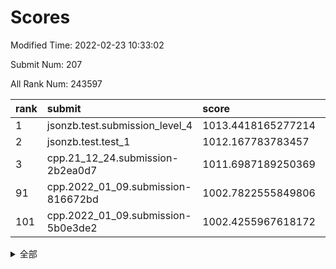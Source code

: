# Scores

Modified Time: 2022-02-23 10:33:02

Submit Num: 207

All Rank Num: 243597

| rank |               submit               |       score        |       sigma        | pk_num |
| :--- | :--------------------------------- | :----------------- | :----------------- | :----- |
| 1    | jsonzb.test.submission_level_4     | 1013.4418165277214 | 0.8015000241748638 | 4705   |
| 2    | jsonzb.test.test_1                 | 1012.167783783457  | 0.803685125802997  | 4704   |
| 3    | cpp.21_12_24.submission-2b2ea0d7   | 1011.6987189250369 | 0.77614353582623   | 4701   |
| 91   | cpp.2022_01_09.submission-816672bd | 1002.7822555849806 | 0.7105855052157476 | 4707   |
| 101  | cpp.2022_01_09.submission-5b0e3de2 | 1002.4255967618172 | 0.7098990487156751 | 4707   |


<details>
<summary>全部</summary>

| rank |                 submit                 |       score        |       sigma        | pk_num |
| :--- | :------------------------------------- | :----------------- | :----------------- | :----- |
| 1    | jsonzb.test.submission_level_4         | 1013.4418165277214 | 0.8015000241748638 | 4705   |
| 2    | jsonzb.test.test_1                     | 1012.167783783457  | 0.803685125802997  | 4704   |
| 3    | cpp.21_12_24.submission-2b2ea0d7       | 1011.6987189250369 | 0.77614353582623   | 4701   |
| 4    | gobigger.level_3.submission_level_3_24 | 1011.5927164753409 | 0.7766865512892122 | 4701   |
| 5    | gobigger.level_3.submission_level_3_8  | 1011.4156208782907 | 0.7802889713630372 | 4704   |
| 6    | gobigger.level_3.submission_level_3_20 | 1011.4061903451159 | 0.7936986062590835 | 4704   |
| 7    | gobigger.level_3.submission_level_3_25 | 1011.2687214517075 | 0.7732961545202175 | 4710   |
| 8    | gobigger.level_3.submission_level_3_5  | 1011.2563819736577 | 0.7623537044287875 | 4715   |
| 9    | gobigger.level_3.submission_level_3_32 | 1011.151266541225  | 0.7609598258714363 | 4711   |
| 10   | gobigger.level_3.submission_level_3_42 | 1011.0043904459217 | 0.7553455217934375 | 4708   |
| 11   | gobigger.level_3.submission_level_3_3  | 1011.0018382216675 | 0.7597930421580374 | 4708   |
| 12   | gobigger.level_3.submission_level_3_7  | 1010.930197068579  | 0.7756535601703469 | 4708   |
| 13   | gobigger.level_3.submission_level_3_34 | 1010.9257933762416 | 0.776745771261798  | 4707   |
| 14   | gobigger.level_3.submission_level_3_13 | 1010.8707314844646 | 0.7476312488474347 | 4708   |
| 15   | gobigger.level_3.submission_level_3_28 | 1010.7301648296019 | 0.7694102642460711 | 4705   |
| 16   | gobigger.level_3.submission_level_3_43 | 1010.6935832291913 | 0.7662595406632784 | 4710   |
| 17   | gobigger.level_3.submission_level_3_35 | 1010.6687277522489 | 0.7593729880155116 | 4709   |
| 18   | gobigger.level_3.submission_level_3_11 | 1010.5632463580698 | 0.7614560553019177 | 4706   |
| 19   | gobigger.level_3.submission_level_3_16 | 1010.4670369431326 | 0.7486385427747279 | 4709   |
| 20   | gobigger.level_3.submission_level_3_30 | 1010.4157539888026 | 0.7943162826997762 | 4707   |
| 21   | gobigger.level_3.submission_level_3_37 | 1010.4109821612349 | 0.7866217213450237 | 4704   |
| 22   | gobigger.level_3.submission_level_3_6  | 1010.3762025509191 | 0.7535146763335246 | 4710   |
| 23   | gobigger.level_3.submission_level_3_15 | 1010.3097287229212 | 0.7744554319244862 | 4705   |
| 24   | gobigger.level_3.submission_level_3_48 | 1010.2813290664916 | 0.7706300383660842 | 4705   |
| 25   | gobigger.level_3.submission_level_3_0  | 1010.2747149582766 | 0.7588621727387151 | 4707   |
| 26   | gobigger.level_3.submission_level_3_36 | 1010.266340394725  | 0.7585077801028913 | 4706   |
| 27   | gobigger.level_3.submission_level_3_40 | 1010.0286395806003 | 0.7544115895011614 | 4708   |
| 28   | gobigger.level_3.submission_level_3_2  | 1010.0280780673497 | 0.7478840225579545 | 4708   |
| 29   | gobigger.level_3.submission_level_3_45 | 1009.9767825574477 | 0.7616157283058849 | 4707   |
| 30   | gobigger.level_3.submission_level_3_9  | 1009.8916615936955 | 0.7359777698970378 | 4708   |
| 31   | gobigger.level_3.submission_level_3_39 | 1009.8532055020529 | 0.7357883117341921 | 4704   |
| 32   | gobigger.level_3.submission_level_3_46 | 1009.7489016310632 | 0.7517779316244557 | 4704   |
| 33   | gobigger.level_3.submission_level_3_41 | 1009.7427515011735 | 0.7706603149143998 | 4712   |
| 34   | gobigger.level_3.submission_level_3_26 | 1009.7399064982699 | 0.76832941872198   | 4706   |
| 35   | gobigger.level_3.submission_level_3_14 | 1009.7075388117852 | 0.7587600385088906 | 4704   |
| 36   | gobigger.level_3.submission_level_3_19 | 1009.6528128750197 | 0.7547621745307546 | 4705   |
| 37   | gobigger.level_3.submission_level_3_27 | 1009.6289216283889 | 0.7660048188024148 | 4709   |
| 38   | gobigger.level_3.submission_level_3_21 | 1009.5694534927219 | 0.7459932748627907 | 4708   |
| 39   | gobigger.level_3.submission_level_3_17 | 1009.5672287037727 | 0.7416331327513652 | 4704   |
| 40   | gobigger.level_3.submission_level_3_1  | 1009.5363031661713 | 0.7498697442051988 | 4708   |
| 41   | gobigger.level_3.submission_level_3_4  | 1009.505583378703  | 0.7473880347378372 | 4710   |
| 42   | gobigger.level_3.submission_level_3_22 | 1009.4312259517942 | 0.7316394650857222 | 4706   |
| 43   | gobigger.level_3.submission_level_3_47 | 1009.3966751485473 | 0.7507908080064405 | 4704   |
| 44   | gobigger.level_3.submission_level_3_18 | 1009.3620408039155 | 0.780810798794322  | 4710   |
| 45   | gobigger.level_3.submission_level_3_23 | 1009.3236435703227 | 0.7379380926624978 | 4706   |
| 46   | gobigger.level_3.submission_level_3_44 | 1009.0865017836832 | 0.7529710112776642 | 4709   |
| 47   | gobigger.level_3.submission_level_3_38 | 1008.9983074865083 | 0.7522157662879119 | 4707   |
| 48   | gobigger.level_3.submission_level_3_10 | 1008.7600927846566 | 0.760480656722745  | 4705   |
| 49   | gobigger.level_3.submission_level_3_31 | 1008.7491083631547 | 0.7648928539146366 | 4708   |
| 50   | gobigger.level_3.submission_level_3_33 | 1008.7393451295711 | 0.7364167225601734 | 4702   |
| 51   | gobigger.level_3.submission_level_3_49 | 1008.615259872414  | 0.7413776850190748 | 4706   |
| 52   | gobigger.level_3.submission_level_3_12 | 1008.5595192394662 | 0.7425934045000032 | 4706   |
| 53   | gobigger.level_3.submission_level_3_29 | 1008.4266840611454 | 0.7400772356847631 | 4706   |
| 54   | gobigger.level_1.submission_level_1_32 | 1005.4670041263266 | 0.7296497292485753 | 4704   |
| 55   | gobigger.level_1.submission_level_1_13 | 1005.0802196467089 | 0.7200643878878601 | 4712   |
| 56   | gobigger.level_1.submission_level_1_33 | 1004.9072687123354 | 0.7150111400349258 | 4708   |
| 57   | gobigger.level_1.submission_level_1_25 | 1004.5330517394355 | 0.7106841075091064 | 4711   |
| 58   | gobigger.level_1.submission_level_1_46 | 1004.2782798093812 | 0.7247455884059139 | 4712   |
| 59   | gobigger.level_1.submission_level_1_23 | 1004.1370027899806 | 0.7266554914224393 | 4700   |
| 60   | gobigger.level_1.submission_level_1_5  | 1003.9857520760468 | 0.7356634650907291 | 4706   |
| 61   | gobigger.level_1.submission_level_1_26 | 1003.973080517127  | 0.7093009690330809 | 4704   |
| 62   | gobigger.level_1.submission_level_1_6  | 1003.8826397352566 | 0.7177798971291984 | 4712   |
| 63   | gobigger.level_1.submission_level_1_0  | 1003.7132034162247 | 0.7103760209411815 | 4708   |
| 64   | gobigger.level_1.submission_level_1_14 | 1003.6985295805068 | 0.7224438980758467 | 4709   |
| 65   | gobigger.level_1.submission_level_1_49 | 1003.6843623061193 | 0.7130522804308308 | 4703   |
| 66   | gobigger.level_1.submission_level_1_4  | 1003.6414554845888 | 0.7118770244927547 | 4704   |
| 67   | gobigger.level_1.submission_level_1_27 | 1003.5639063501244 | 0.7252603606168064 | 4702   |
| 68   | gobigger.level_1.submission_level_1_41 | 1003.48500222556   | 0.7276558987465374 | 4709   |
| 69   | gobigger.level_1.submission_level_1_44 | 1003.454991609159  | 0.7182533892558012 | 4706   |
| 70   | gobigger.level_1.submission_level_1_15 | 1003.3909388330819 | 0.7098513710600556 | 4707   |
| 71   | gobigger.level_1.submission_level_1_36 | 1003.3874305017807 | 0.724187618796294  | 4707   |
| 72   | gobigger.level_1.submission_level_1_12 | 1003.365443856398  | 0.7115134446366358 | 4702   |
| 73   | gobigger.level_1.submission_level_1_28 | 1003.353967264146  | 0.7250546304778942 | 4703   |
| 74   | gobigger.level_1.submission_level_1_7  | 1003.3377722456303 | 0.7167048398901111 | 4701   |
| 75   | gobigger.level_1.submission_level_1_34 | 1003.302443690536  | 0.7197611115982708 | 4707   |
| 76   | gobigger.level_1.submission_level_1_18 | 1003.2788786060418 | 0.7153416097564427 | 4708   |
| 77   | gobigger.level_1.submission_level_1_3  | 1003.2137978063226 | 0.7081792673061499 | 4706   |
| 78   | gobigger.level_1.submission_level_1_37 | 1003.1256221615072 | 0.7242296696261249 | 4710   |
| 79   | gobigger.level_1.submission_level_1_22 | 1003.1155794816785 | 0.711668490592859  | 4709   |
| 80   | gobigger.level_1.submission_level_1_29 | 1003.0811098112507 | 0.7061899891157183 | 4710   |
| 81   | gobigger.level_1.submission_level_1_20 | 1003.0144975399029 | 0.7073487119778776 | 4710   |
| 82   | gobigger.level_1.submission_level_1_43 | 1003.0112581968796 | 0.7154822228573883 | 4704   |
| 83   | gobigger.level_1.submission_level_1_38 | 1002.9782550400386 | 0.7187844728649005 | 4707   |
| 84   | gobigger.level_1.submission_level_1_21 | 1002.9414161870891 | 0.7145819226008696 | 4705   |
| 85   | gobigger.level_1.submission_level_1_24 | 1002.91581304794   | 0.7157544005922742 | 4706   |
| 86   | gobigger.level_1.submission_level_1_2  | 1002.8816923450945 | 0.716337657938948  | 4707   |
| 87   | gobigger.level_1.submission_level_1_31 | 1002.8737927636785 | 0.7143090097932611 | 4703   |
| 88   | gobigger.level_1.submission_level_1_40 | 1002.8737866490765 | 0.7191426583906954 | 4708   |
| 89   | gobigger.level_1.submission_level_1_8  | 1002.8556615515866 | 0.7115495216789707 | 4706   |
| 90   | gobigger.level_1.submission_level_1_19 | 1002.8131395223741 | 0.704135066324366  | 4708   |
| 91   | cpp.2022_01_09.submission-816672bd     | 1002.7822555849806 | 0.7105855052157476 | 4707   |
| 92   | gobigger.level_1.submission_level_1_42 | 1002.7223704383274 | 0.7194161855564624 | 4708   |
| 93   | gobigger.level_1.submission_level_1_48 | 1002.6760318880138 | 0.7095542102011066 | 4709   |
| 94   | gobigger.level_1.submission_level_1_1  | 1002.6706393342754 | 0.7145355341718669 | 4709   |
| 95   | gobigger.level_1.submission_level_1_11 | 1002.5717771898155 | 0.7037810472767897 | 4704   |
| 96   | gobigger.level_1.submission_level_1_39 | 1002.563641531161  | 0.7198231646909374 | 4707   |
| 97   | gobigger.level_1.submission_level_1_45 | 1002.4993821171961 | 0.7150563498896871 | 4706   |
| 98   | gobigger.level_1.submission_level_1_47 | 1002.4949850281199 | 0.7171639946800006 | 4706   |
| 99   | gobigger.level_1.submission_level_1_35 | 1002.4389740561992 | 0.7154832725588952 | 4707   |
| 100  | gobigger.level_1.submission_level_1_16 | 1002.4311835387132 | 0.7121793983949984 | 4709   |
| 101  | cpp.2022_01_09.submission-5b0e3de2     | 1002.4255967618172 | 0.7098990487156751 | 4707   |
| 102  | gobigger.level_1.submission_level_1_17 | 1002.230747428874  | 0.7163041353418013 | 4709   |
| 103  | gobigger.level_1.submission_level_1_30 | 1002.1858910315342 | 0.71165081456089   | 4706   |
| 104  | gobigger.level_1.submission_level_1_9  | 1001.8752950204695 | 0.7146561169403228 | 4710   |
| 105  | gobigger.level_1.submission_level_1_10 | 1001.0368218807622 | 0.7082113207583648 | 4707   |
| 106  | gobigger.random.submission_random_27   | 997.6441300370007  | 0.7153445984889307 | 4709   |
| 107  | gobigger.random.submission_random_11   | 997.2895211575894  | 0.7043477492386213 | 4708   |
| 108  | gobigger.random.submission_random_42   | 996.9881520922904  | 0.7066506249212366 | 4708   |
| 109  | gobigger.random.submission_random_41   | 996.8878619284653  | 0.7140264657129689 | 4705   |
| 110  | gobigger.random.submission_random_8    | 996.8303222372493  | 0.7234807726828199 | 4706   |
| 111  | gobigger.random.submission_random_38   | 996.8234946266602  | 0.7084509254993301 | 4704   |
| 112  | gobigger.random.submission_random_14   | 996.7479830636779  | 0.699939880017837  | 4709   |
| 113  | gobigger.random.submission_random_32   | 996.7325941027124  | 0.7138455494659379 | 4709   |
| 114  | gobigger.random.submission_random_3    | 996.7084614384895  | 0.7205077265991028 | 4704   |
| 115  | gobigger.random.submission_random_16   | 996.6639868132457  | 0.7098376316580901 | 4708   |
| 116  | gobigger.random.submission_random_45   | 996.6610635143547  | 0.7009894753796446 | 4708   |
| 117  | gobigger.random.submission_random_12   | 996.4975368694447  | 0.7207412904165602 | 4709   |
| 118  | gobigger.random.submission_random_10   | 996.4954206862719  | 0.7159695438145814 | 4706   |
| 119  | gobigger.random.submission_random_1    | 996.4606982195886  | 0.7254380050597782 | 4712   |
| 120  | gobigger.random.submission_random_47   | 996.2298097474353  | 0.695786104516399  | 4708   |
| 121  | gobigger.random.submission_random_21   | 996.1761746074308  | 0.7161548154205316 | 4706   |
| 122  | gobigger.random.submission_random_19   | 996.1588461460742  | 0.710145642367879  | 4709   |
| 123  | gobigger.random.submission_random_30   | 996.1495374265886  | 0.7025930030106267 | 4704   |
| 124  | gobigger.random.submission_random_5    | 996.0350446799871  | 0.7030434080146953 | 4706   |
| 125  | gobigger.random.submission_random_7    | 995.998562613936   | 0.7227232450720874 | 4706   |
| 126  | gobigger.random.submission_random_28   | 995.9260899224016  | 0.7045264493638298 | 4709   |
| 127  | gobigger.random.submission_random_23   | 995.9072323221958  | 0.7056058349105727 | 4710   |
| 128  | gobigger.random.submission_random_22   | 995.8773289468529  | 0.7144152983554912 | 4712   |
| 129  | gobigger.random.submission_random_43   | 995.8665109123367  | 0.710657482705842  | 4708   |
| 130  | gobigger.random.submission_random_37   | 995.8529084524906  | 0.7007716529932262 | 4709   |
| 131  | gobigger.random.submission_random_18   | 995.8079691588341  | 0.709607749635869  | 4707   |
| 132  | gobigger.random.submission_random_0    | 995.7915109686927  | 0.7183552130375239 | 4707   |
| 133  | gobigger.random.submission_random_34   | 995.7329712954545  | 0.7049235637582596 | 4706   |
| 134  | gobigger.random.submission_random_46   | 995.715547416144   | 0.7160395978424962 | 4711   |
| 135  | gobigger.random.submission_random_36   | 995.6874811037491  | 0.7043000290380542 | 4708   |
| 136  | gobigger.random.submission_random_4    | 995.6810847530883  | 0.7121914640937741 | 4701   |
| 137  | gobigger.random.submission_random_20   | 995.6548908838321  | 0.7079277951054358 | 4709   |
| 138  | gobigger.random.submission_random_24   | 995.622560140163   | 0.7079744387195869 | 4707   |
| 139  | gobigger.random.submission_random_2    | 995.5718336302328  | 0.6933701747036446 | 4708   |
| 140  | gobigger.random.submission_random_17   | 995.551627276097   | 0.7001504478759945 | 4707   |
| 141  | gobigger.random.submission_random_49   | 995.5414880465161  | 0.7207649732662355 | 4701   |
| 142  | gobigger.random.submission_random_25   | 995.5384131393868  | 0.7275302319469975 | 4709   |
| 143  | gobigger.random.submission_random_9    | 995.4605887266714  | 0.7060577497432207 | 4710   |
| 144  | gobigger.random.submission_random_33   | 995.2736594217898  | 0.7041046195529455 | 4706   |
| 145  | gobigger.random.submission_random_48   | 995.2713444750741  | 0.7015760052391427 | 4712   |
| 146  | gobigger.random.submission_random_26   | 995.241776632663   | 0.7081281201157347 | 4708   |
| 147  | gobigger.random.submission_random_44   | 995.2076105108922  | 0.729639095196851  | 4713   |
| 148  | gobigger.random.submission_random_35   | 995.1976979585337  | 0.7331281239895064 | 4705   |
| 149  | gobigger.random.submission_random_29   | 995.1936027257618  | 0.6981198253157095 | 4709   |
| 150  | gobigger.random.submission_random_13   | 995.1854157558975  | 0.7157649532048697 | 4710   |
| 151  | gobigger.random.submission_random_39   | 995.1401060826912  | 0.716920028221693  | 4707   |
| 152  | gobigger.random.submission_random_40   | 995.0469895117672  | 0.7239097870153646 | 4707   |
| 153  | gobigger.random.submission_random_6    | 994.9611912057161  | 0.7133007205711658 | 4709   |
| 154  | gobigger.random.submission_random_15   | 994.6729967728322  | 0.7252706034867243 | 4708   |
| 155  | gobigger.random.submission_random_31   | 994.5374607468799  | 0.7037454083215053 | 4710   |
| 156  | gobigger.level_2.submission_level_2_15 | 994.2507123809806  | 0.7367936795702668 | 4711   |
| 157  | gobigger.level_2.submission_level_2_9  | 994.1340980698401  | 0.7238262582258043 | 4710   |
| 158  | gobigger.level_2.submission_level_2_21 | 993.9838499764583  | 0.7292671550711396 | 4708   |
| 159  | gobigger.level_2.submission_level_2_33 | 993.874551622605   | 0.7333023210963145 | 4704   |
| 160  | gobigger.level_2.submission_level_2_29 | 993.4488433289343  | 0.7410574047467839 | 4706   |
| 161  | gobigger.level_2.submission_level_2_36 | 993.2691422921774  | 0.7446731983665653 | 4711   |
| 162  | gobigger.level_2.submission_level_2_32 | 993.2629995366262  | 0.7292703887942259 | 4710   |
| 163  | gobigger.level_2.submission_level_2_41 | 993.2091302040277  | 0.7221225648706713 | 4704   |
| 164  | gobigger.level_2.submission_level_2_27 | 993.0283970549507  | 0.7474697305763595 | 4704   |
| 165  | gobigger.level_2.submission_level_2_0  | 993.0024353244239  | 0.7284377620889664 | 4712   |
| 166  | gobigger.level_2.submission_level_2_22 | 992.8304571496062  | 0.7285368498528771 | 4707   |
| 167  | gobigger.level_2.submission_level_2_11 | 992.7937037932255  | 0.7419793227764906 | 4710   |
| 168  | gobigger.level_2.submission_level_2_10 | 992.7772622221715  | 0.7505477126137271 | 4705   |
| 169  | gobigger.level_2.submission_level_2_43 | 992.7050004425145  | 0.7399283614791005 | 4706   |
| 170  | gobigger.level_2.submission_level_2_6  | 992.6985202404837  | 0.7425997061538122 | 4708   |
| 171  | gobigger.level_2.submission_level_2_25 | 992.6959501290257  | 0.728446529826554  | 4705   |
| 172  | gobigger.level_2.submission_level_2_48 | 992.6605982875157  | 0.753980363882775  | 4707   |
| 173  | gobigger.level_2.submission_level_2_16 | 992.6519094724491  | 0.7312180619287323 | 4707   |
| 174  | gobigger.level_2.submission_level_2_42 | 992.6065161630919  | 0.7411833427476003 | 4708   |
| 175  | gobigger.level_2.submission_level_2_4  | 992.5600273401905  | 0.7433318619949879 | 4705   |
| 176  | gobigger.level_2.submission_level_2_47 | 992.4480603207716  | 0.7409452708695287 | 4712   |
| 177  | gobigger.level_2.submission_level_2_5  | 992.3282937744812  | 0.7464235789505834 | 4706   |
| 178  | gobigger.level_2.submission_level_2_49 | 992.3163433803525  | 0.7395347975176778 | 4706   |
| 179  | gobigger.level_2.submission_level_2_3  | 992.309684175347   | 0.7577224049210116 | 4709   |
| 180  | gobigger.level_2.submission_level_2_20 | 992.2537989730706  | 0.7470110805927385 | 4710   |
| 181  | gobigger.level_2.submission_level_2_14 | 992.155028160988   | 0.7356780139563813 | 4709   |
| 182  | gobigger.level_2.submission_level_2_37 | 992.0977324904736  | 0.7395941303445156 | 4709   |
| 183  | gobigger.level_2.submission_level_2_7  | 992.0066330280373  | 0.7563296274196354 | 4708   |
| 184  | gobigger.level_2.submission_level_2_1  | 991.988826835437   | 0.7276328567751629 | 4702   |
| 185  | gobigger.level_2.submission_level_2_8  | 991.9552446688815  | 0.7496840654857624 | 4709   |
| 186  | gobigger.level_2.submission_level_2_17 | 991.9541955387178  | 0.7313524908733006 | 4701   |
| 187  | gobigger.level_2.submission_level_2_2  | 991.9387043218186  | 0.7348678990818908 | 4703   |
| 188  | gobigger.level_2.submission_level_2_12 | 991.8385403813144  | 0.7571946882050902 | 4707   |
| 189  | gobigger.level_2.submission_level_2_28 | 991.8218831657208  | 0.7532980369247638 | 4706   |
| 190  | gobigger.level_2.submission_level_2_46 | 991.796495172881   | 0.7263324274815753 | 4712   |
| 191  | gobigger.level_2.submission_level_2_19 | 991.7017679577532  | 0.7473259497211333 | 4706   |
| 192  | gobigger.level_2.submission_level_2_31 | 991.6650210996329  | 0.7245795015649975 | 4709   |
| 193  | gobigger.level_2.submission_level_2_34 | 991.6333822544713  | 0.729067546570401  | 4708   |
| 194  | gobigger.level_2.submission_level_2_18 | 991.5525018000386  | 0.7502084682173097 | 4705   |
| 195  | gobigger.level_2.submission_level_2_35 | 991.5169014937014  | 0.7534853528927543 | 4708   |
| 196  | gobigger.level_2.submission_level_2_23 | 991.5068362649781  | 0.753529270480235  | 4709   |
| 197  | gobigger.level_2.submission_level_2_13 | 991.4418053644669  | 0.7428541441803861 | 4707   |
| 198  | gobigger.level_2.submission_level_2_24 | 991.3943323777687  | 0.766352666116078  | 4709   |
| 199  | gobigger.level_2.submission_level_2_39 | 991.3873852113476  | 0.7596752241259899 | 4709   |
| 200  | gobigger.level_2.submission_level_2_40 | 991.2956512451805  | 0.7645175816731699 | 4710   |
| 201  | gobigger.level_2.submission_level_2_45 | 991.2519033578155  | 0.7374839577323555 | 4709   |
| 202  | gobigger.level_2.submission_level_2_26 | 991.1996346465444  | 0.774827786592791  | 4707   |
| 203  | gobigger.level_2.submission_level_2_30 | 991.0415099588768  | 0.7565432289170417 | 4711   |
| 204  | gobigger.level_2.submission_level_2_44 | 990.5963421262655  | 0.7484959674639149 | 4708   |
| 205  | gobigger.level_2.submission_level_2_38 | 990.2767005261996  | 0.7622303178711125 | 4704   |
| 206  | gobigger.none.submission_none_0        | 977.2353249314632  | 1.282817103810842  | 4707   |
| 207  | gobigger.none.submission_none_1        | 976.2977717999929  | 1.445414579973493  | 4709   |

</details>